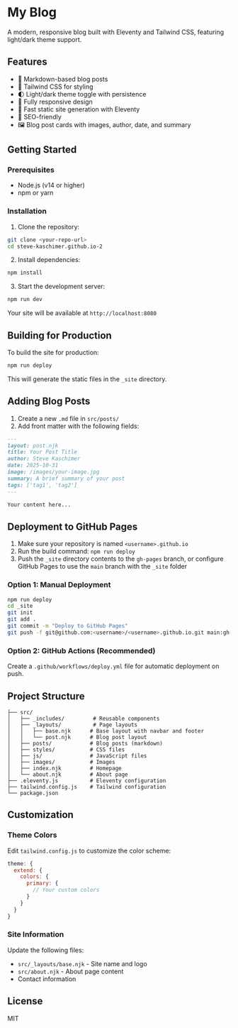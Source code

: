 # My Blog

A modern, responsive blog built with Eleventy and Tailwind CSS, featuring light/dark theme support.

## Features

- 📝 Markdown-based blog posts
- 🎨 Tailwind CSS for styling
- 🌓 Light/dark theme toggle with persistence
- 📱 Fully responsive design
- 🚀 Fast static site generation with Eleventy
- 🎯 SEO-friendly
- 🖼️ Blog post cards with images, author, date, and summary

## Getting Started

### Prerequisites

- Node.js (v14 or higher)
- npm or yarn

### Installation

1. Clone the repository:
```bash
git clone <your-repo-url>
cd steve-kaschimer.github.io-2
```

2. Install dependencies:
```bash
npm install
```

3. Start the development server:
```bash
npm run dev
```

Your site will be available at `http://localhost:8080`

## Building for Production

To build the site for production:

```bash
npm run deploy
```

This will generate the static files in the `_site` directory.

## Adding Blog Posts

1. Create a new `.md` file in `src/posts/`
2. Add front matter with the following fields:

```markdown
---
layout: post.njk
title: Your Post Title
author: Steve Kaschimer
date: 2025-10-31
image: /images/your-image.jpg
summary: A brief summary of your post
tags: ['tag1', 'tag2']
---

Your content here...
```

## Deployment to GitHub Pages

1. Make sure your repository is named `<username>.github.io`
2. Run the build command: `npm run deploy`
3. Push the `_site` directory contents to the `gh-pages` branch, or configure GitHub Pages to use the `main` branch with the `_site` folder

### Option 1: Manual Deployment

```bash
npm run deploy
cd _site
git init
git add .
git commit -m "Deploy to GitHub Pages"
git push -f git@github.com:<username>/<username>.github.io.git main:gh-pages
```

### Option 2: GitHub Actions (Recommended)

Create a `.github/workflows/deploy.yml` file for automatic deployment on push.

## Project Structure

```
├── src/
│   ├── _includes/         # Reusable components
│   ├── _layouts/          # Page layouts
│   │   ├── base.njk      # Base layout with navbar and footer
│   │   └── post.njk      # Blog post layout
│   ├── posts/            # Blog posts (markdown)
│   ├── styles/           # CSS files
│   ├── js/               # JavaScript files
│   ├── images/           # Images
│   ├── index.njk         # Homepage
│   └── about.njk         # About page
├── .eleventy.js          # Eleventy configuration
├── tailwind.config.js    # Tailwind configuration
└── package.json
```

## Customization

### Theme Colors

Edit `tailwind.config.js` to customize the color scheme:

```javascript
theme: {
  extend: {
    colors: {
      primary: {
        // Your custom colors
      }
    }
  }
}
```

### Site Information

Update the following files:
- `src/_layouts/base.njk` - Site name and logo
- `src/about.njk` - About page content
- Contact information

## License

MIT
